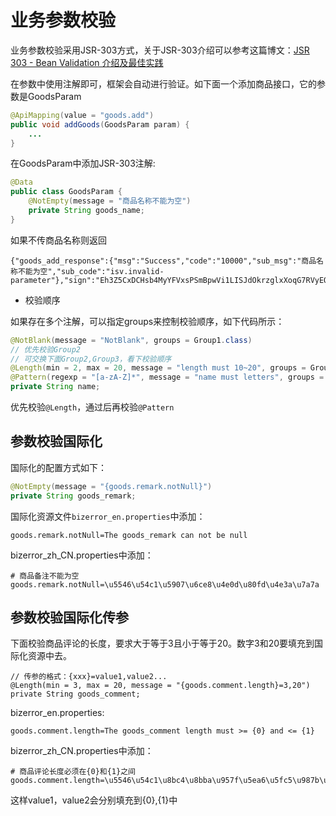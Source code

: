 # 业务参数校验

业务参数校验采用JSR-303方式，关于JSR-303介绍可以参考这篇博文：[JSR 303 - Bean Validation 介绍及最佳实践](https://www.ibm.com/developerworks/cn/java/j-lo-jsr303/)

在参数中使用注解即可，框架会自动进行验证。如下面一个添加商品接口，它的参数是GoodsParam

```java
@ApiMapping(value = "goods.add")
public void addGoods(GoodsParam param) {
    ...
}
```
在GoodsParam中添加JSR-303注解:

```java
@Data
public class GoodsParam {
    @NotEmpty(message = "商品名称不能为空")    
    private String goods_name;
}
```

如果不传商品名称则返回

```
{"goods_add_response":{"msg":"Success","code":"10000","sub_msg":"商品名称不能为空","sub_code":"isv.invalid-parameter"},"sign":"Eh3Z5CxDCHsb4MyYFVxsPSmBpwVi1LISJdOkrzglxXoqG7RVyEOt4ef1kNpznUvMI3FDQU1suR7Rsmx6NjGdEVS6NSH2Kt0d8TFBRpLhWz8hApnxOtgzqMqbYeMuJie7X5gF6m8hTnvuuxF21IrkixMe+lyBcXw7dk0C3w1SwdEZkHQ+xC+M4bLqAZt5/3kl79/FWSMFJWHiZmg5YeEi8e8XhYCNcz+xlJRJL0x2Y87fFxqSY0UYWNxbQHgdVI8xRfn1n31nzkcLxiAtTh4LPtNRrG7w7absK/C1Oi/vczuBlFeq2EWUsYVWOVpKiJifUwvYVUUsztSLElzplzOjbg=="}

```

- 校验顺序

如果存在多个注解，可以指定groups来控制校验顺序，如下代码所示：

```java
@NotBlank(message = "NotBlank", groups = Group1.class)
// 优先校验Group2
// 可交换下面Group2,Group3，看下校验顺序
@Length(min = 2, max = 20, message = "length must 10~20", groups = Group2.class)
@Pattern(regexp = "[a-zA-Z]*", message = "name must letters", groups = Group3.class)
private String name;
```

优先校验`@Length`，通过后再校验`@Pattern`

## 参数校验国际化

国际化的配置方式如下：

```java
@NotEmpty(message = "{goods.remark.notNull}")
private String goods_remark;
```

国际化资源文件`bizerror_en.properties`中添加：
```
goods.remark.notNull=The goods_remark can not be null
```

bizerror_zh_CN.properties中添加：

```
# 商品备注不能为空
goods.remark.notNull=\u5546\u54c1\u5907\u6ce8\u4e0d\u80fd\u4e3a\u7a7a
```

## 参数校验国际化传参

下面校验商品评论的长度，要求大于等于3且小于等于20。数字3和20要填充到国际化资源中去。

```
// 传参的格式：{xxx}=value1,value2...
@Length(min = 3, max = 20, message = "{goods.comment.length}=3,20")
private String goods_comment;
```

bizerror_en.properties:
```
goods.comment.length=The goods_comment length must >= {0} and <= {1}
```

bizerror_zh_CN.properties中添加：

```
# 商品评论长度必须在{0}和{1}之间
goods.comment.length=\u5546\u54c1\u8bc4\u8bba\u957f\u5ea6\u5fc5\u987b\u5728{0}\u548c{1}\u4e4b\u95f4
```
这样value1，value2会分别填充到{0},{1}中
